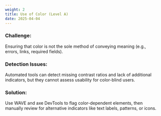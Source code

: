 ```yaml
---
weight: 2
title: Use of Color (Level A)
date: 2025-04-04
---
```

### Challenge:
Ensuring that color is not the sole method of conveying meaning (e.g., errors, links, required fields).
### Detection Issues: 
Automated tools can detect missing contrast ratios and lack of additional indicators, but they cannot assess usability for color-blind users.
### Solution: 
Use WAVE and axe DevTools to flag color-dependent elements, then manually review for alternative indicators like text labels, patterns, or icons. 